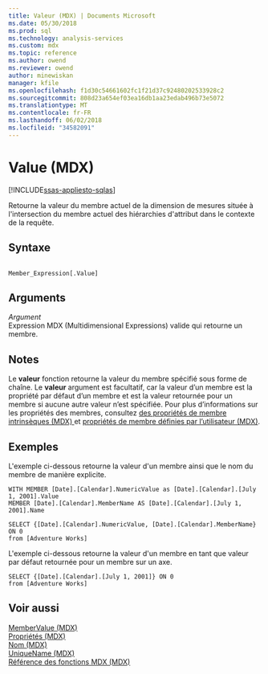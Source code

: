 ```yaml
---
title: Valeur (MDX) | Documents Microsoft
ms.date: 05/30/2018
ms.prod: sql
ms.technology: analysis-services
ms.custom: mdx
ms.topic: reference
ms.author: owend
ms.reviewer: owend
author: minewiskan
manager: kfile
ms.openlocfilehash: f1d30c54661602fc1f21d37c92480202533928c2
ms.sourcegitcommit: 808d23a654ef03ea16db1aa23edab496b73e5072
ms.translationtype: MT
ms.contentlocale: fr-FR
ms.lasthandoff: 06/02/2018
ms.locfileid: "34582091"
---
```

# <a name="value-mdx"></a>Value (MDX)
[!INCLUDE[ssas-appliesto-sqlas](../includes/ssas-appliesto-sqlas.md)]

  Retourne la valeur du membre actuel de la dimension de mesures située à l'intersection du membre actuel des hiérarchies d'attribut dans le contexte de la requête.  
  
## <a name="syntax"></a>Syntaxe  
  
```  
  
Member_Expression[.Value]   
```  
  
## <a name="arguments"></a>Arguments  
 *Argument*  
 Expression MDX (Multidimensional Expressions) valide qui retourne un membre.  
  
## <a name="remarks"></a>Notes  
 Le **valeur** fonction retourne la valeur du membre spécifié sous forme de chaîne. Le **valeur** argument est facultatif, car la valeur d’un membre est la propriété par défaut d’un membre et est la valeur retournée pour un membre si aucune autre valeur n’est spécifiée. Pour plus d’informations sur les propriétés des membres, consultez [des propriétés de membre intrinsèques &#40;MDX&#41; ](../analysis-services/multidimensional-models/mdx/mdx-member-properties-intrinsic-member-properties.md) et [propriétés de membre définies par l’utilisateur &#40;MDX&#41;](../analysis-services/multidimensional-models/mdx/mdx-member-properties-user-defined-member-properties.md).  
  
## <a name="examples"></a>Exemples  
 L'exemple ci-dessous retourne la valeur d'un membre ainsi que le nom du membre de manière explicite.  
  
```  
WITH MEMBER [Date].[Calendar].NumericValue as [Date].[Calendar].[July 1, 2001].Value  
MEMBER [Date].[Calendar].MemberName AS [Date].[Calendar].[July 1, 2001].Name  
  
SELECT {[Date].[Calendar].NumericValue, [Date].[Calendar].MemberName} ON 0  
from [Adventure Works]  
```  
  
 L'exemple ci-dessous retourne la valeur d'un membre en tant que valeur par défaut retournée pour un membre sur un axe.  
  
```  
SELECT {[Date].[Calendar].[July 1, 2001]} ON 0  
from [Adventure Works]  
```  
  
## <a name="see-also"></a>Voir aussi  
 [MemberValue &#40;MDX&#41;](../mdx/membervalue-mdx.md)   
 [Propriétés &#40;MDX&#41;](../mdx/properties-mdx.md)   
 [Nom &#40;MDX&#41;](../mdx/name-mdx.md)   
 [UniqueName &#40;MDX&#41;](../mdx/uniquename-mdx.md)   
 [Référence des fonctions MDX &#40;MDX&#41;](../mdx/mdx-function-reference-mdx.md)  
  
  
